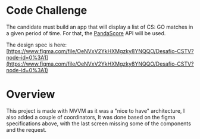 # Code Challenge

The candidate must build an app that will display a list of CS: GO matches in a given period of time. For that, the [PandaScore](https://pandascore.co/) API will be used.

The design spec is here: [https://www.figma.com/file/OeNVxV2YkHXMgzky8YNQQO/Desafio-CSTV?node-id=0%3A1](https://www.figma.com/file/OeNVxV2YkHXMgzky8YNQQO/Desafio-CSTV?node-id=0%3A1)

# Overview

This project is made with MVVM as it was a "nice to have" architecture, I also added a couple of coordinators, It was done based on the figma specifications above, with the last screen missing some of the components and the request.
